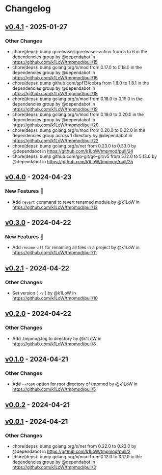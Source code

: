 # Changelog

## [v0.4.1](https://github.com/k1LoW/tmpmod/compare/v0.4.0...v0.4.1) - 2025-01-27
### Other Changes
- chore(deps): bump goreleaser/goreleaser-action from 5 to 6 in the dependencies group by @dependabot in https://github.com/k1LoW/tmpmod/pull/15
- chore(deps): bump golang.org/x/mod from 0.17.0 to 0.18.0 in the dependencies group by @dependabot in https://github.com/k1LoW/tmpmod/pull/16
- chore(deps): bump github.com/spf13/cobra from 1.8.0 to 1.8.1 in the dependencies group by @dependabot in https://github.com/k1LoW/tmpmod/pull/18
- chore(deps): bump golang.org/x/mod from 0.18.0 to 0.19.0 in the dependencies group by @dependabot in https://github.com/k1LoW/tmpmod/pull/19
- chore(deps): bump golang.org/x/mod from 0.19.0 to 0.20.0 in the dependencies group by @dependabot in https://github.com/k1LoW/tmpmod/pull/20
- chore(deps): bump golang.org/x/mod from 0.20.0 to 0.22.0 in the dependencies group across 1 directory by @dependabot in https://github.com/k1LoW/tmpmod/pull/22
- chore(deps): bump golang.org/x/net from 0.23.0 to 0.33.0 by @dependabot in https://github.com/k1LoW/tmpmod/pull/24
- chore(deps): bump github.com/go-git/go-git/v5 from 5.12.0 to 5.13.0 by @dependabot in https://github.com/k1LoW/tmpmod/pull/25

## [v0.4.0](https://github.com/k1LoW/tmpmod/compare/v0.3.0...v0.4.0) - 2024-04-23
### New Features 🎉
- Add `revert` command to revert renamed module by @k1LoW in https://github.com/k1LoW/tmpmod/pull/13

## [v0.3.0](https://github.com/k1LoW/tmpmod/compare/v0.2.1...v0.3.0) - 2024-04-22
### New Features 🎉
- Add `rename-all` for renaming all files in a project by @k1LoW in https://github.com/k1LoW/tmpmod/pull/11

## [v0.2.1](https://github.com/k1LoW/tmpmod/compare/v0.2.0...v0.2.1) - 2024-04-22
### Other Changes
- Set version ( `-v` ) by @k1LoW in https://github.com/k1LoW/tmpmod/pull/10

## [v0.2.0](https://github.com/k1LoW/tmpmod/compare/v0.1.0...v0.2.0) - 2024-04-22
### Other Changes
- Add .tmpmog.log to directory by @k1LoW in https://github.com/k1LoW/tmpmod/pull/8

## [v0.1.0](https://github.com/k1LoW/tmpmod/compare/v0.0.2...v0.1.0) - 2024-04-21
### Other Changes
- Add `--root` option for root directory of tmpmod by @k1LoW in https://github.com/k1LoW/tmpmod/pull/5

## [v0.0.2](https://github.com/k1LoW/tmpmod/compare/v0.0.1...v0.0.2) - 2024-04-21

## [v0.0.1](https://github.com/k1LoW/tmpmod/commits/v0.0.1) - 2024-04-21
### Other Changes
- chore(deps): bump golang.org/x/net from 0.22.0 to 0.23.0 by @dependabot in https://github.com/k1LoW/tmpmod/pull/2
- chore(deps): bump golang.org/x/mod from 0.12.0 to 0.17.0 in the dependencies group by @dependabot in https://github.com/k1LoW/tmpmod/pull/3
